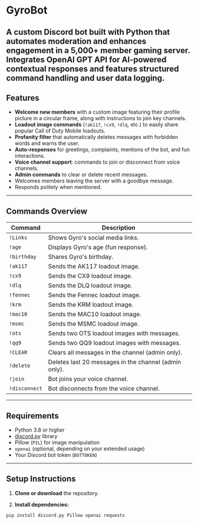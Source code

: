 # GyroBot
A custom Discord bot built with Python that automates moderation and enhances engagement in a 5,000+ member gaming server. Integrates OpenAI GPT API for AI-powered contextual responses and features structured command handling and user data logging.
---
## Features

- **Welcome new members** with a custom image featuring their profile picture in a circular frame, along with instructions to join key channels.
- **Loadout image commands** (`!ak117`, `!cx9`, `!dlq`, etc.) to easily share popular Call of Duty Mobile loadouts.
- **Profanity filter** that automatically deletes messages with forbidden words and warns the user.
- **Auto-responses** for greetings, complaints, mentions of the bot, and fun interactions.
- **Voice channel support**: commands to join or disconnect from voice channels.
- **Admin commands** to clear or delete recent messages.
- Welcomes members leaving the server with a goodbye message.
- Responds politely when mentioned.

---

## Commands Overview

| Command     | Description                                   |
|-------------|-----------------------------------------------|
| `!Links`    | Shows Gyro's social media links.              |
| `!age`      | Displays Gyro's age (fun response).           |
| `!birthday` | Shares Gyro's birthday.                        |
| `!ak117`    | Sends the AK117 loadout image.                 |
| `!cx9`      | Sends the CX9 loadout image.                   |
| `!dlq`      | Sends the DLQ loadout image.                    |
| `!fennec`   | Sends the Fennec loadout image.                 |
| `!krm`      | Sends the KRM loadout image.                    |
| `!mac10`    | Sends the MAC10 loadout image.                  |
| `!msmc`     | Sends the MSMC loadout image.                   |
| `!ots`      | Sends two OTS loadout images with messages.    |
| `!qq9`      | Sends two QQ9 loadout images with messages.    |
| `!CLEAR`    | Clears all messages in the channel (admin only).|
| `!delete`   | Deletes last 20 messages in the channel (admin only).|
| `!join`     | Bot joins your voice channel.                   |
| `!disconnect`| Bot disconnects from the voice channel.        |

---

## Requirements

- Python 3.8 or higher
- [discord.py](https://discordpy.readthedocs.io/en/stable/) library
- Pillow (`PIL`) for image manipulation
- `openai` (optional, depending on your extended usage)
- Your Discord bot token (`BOTTOKEN`)

---
## Setup Instructions
1. **Clone or download** the repository.

2. **Install dependencies:**

```bash
pip install discord.py Pillow openai requests
